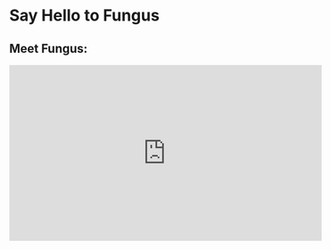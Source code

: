# Say Hello to Fungus

## Meet Fungus:
<iframe width="560" height="315" src="https://www.youtube.com/embed/XxRhM9rtIbM" frameborder="0" allow="accelerometer; autoplay; encrypted-media; gyroscope; picture-in-picture" allowfullscreen></iframe>


